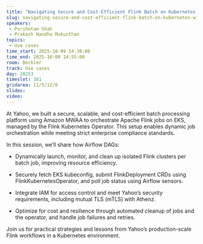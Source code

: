 ```yaml
---
title: "Navigating Secure and Cost-Efficient Flink Batch on Kubernetes with Airflow"
slug: navigating-secure-and-cost-efficient-flink-batch-on-kubernetes-with-airflow
speakers:
 - Purshotam Shah
 - Prakash Nandha Mukunthan
topics:
 - Use cases
time_start: 2025-10-09 14:30:00
time_end: 2025-10-09 14:55:00
room: Beckler
track: Use cases
day: 20253
timeslot: 161
gridarea: 11/5/12/6
slides:
video:
---
```


At Yahoo, we built a secure, scalable, and cost-efficient batch processing platform using Amazon MWAA to orchestrate Apache Flink jobs on EKS, managed by the Flink Kubernetes Operator. This setup enables dynamic job orchestration while meeting strict enterprise compliance standards.

In this session, we’ll share how Airflow DAGs:

* Dynamically launch, monitor, and clean up isolated Flink clusters per batch job, improving resource efficiency.

* Securely fetch EKS kubeconfig, submit FlinkDeployment CRDs using FlinkKubernetesOperator, and poll job status using Airflow sensors.

* Integrate IAM for access control and meet Yahoo’s security requirements, including mutual TLS (mTLS) with Athenz.

* Optimize for cost and resilience through automated cleanup of jobs and the operator, and handle job failures and retries.

Join us for practical strategies and lessons from Yahoo’s production-scale Flink workflows in a Kubernetes environment.